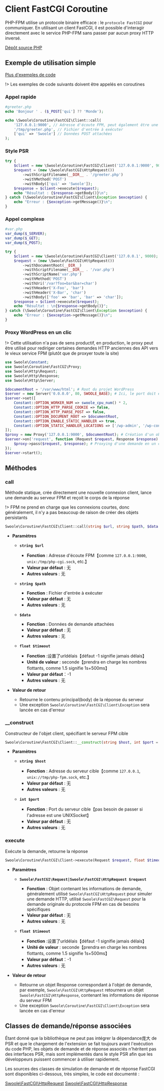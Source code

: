 # Client FastCGI Coroutine

PHP-FPM utilise un protocole binaire efficace : le `protocole FastCGI` pour communiquer. En utilisant un client FastCGI, il est possible d'interagir directement avec le service PHP-FPM sans passer par aucun proxy HTTP inversé.

[Dépôt source PHP](https://github.com/swoole/library/blob/master/src/core/Coroutine/FastCGI)

## Exemple de utilisation simple

[Plus d'exemples de code](https://github.com/swoole/library/tree/master/examples/fastcgi)

!> Les exemples de code suivants doivent être appelés en coroutines

### Appel rapide

```php
#greeter.php
echo 'Bonjour ' . ($_POST['qui'] ?? 'Monde');
```

```php
echo \Swoole\Coroutine\FastCGI\Client::call(
    '127.0.0.1:9000', // Adresse d'écoute FPM, peut également être une adresse UnixSocket comme unix:/tmp/php-cgi.sock
    '/tmp/greeter.php', // Fichier d'entrée à exécuter
    ['qui' => 'Swoole'] // Données POST attachées
);
```

### Style PSR

```php
try {
    $client = new \Swoole\Coroutine\FastCGI\Client('127.0.0.1:9000', 9000);
    $request = (new \Swoole\FastCGI\HttpRequest())
        ->withScriptFilename(__DIR__ . '/greeter.php')
        ->withMethod('POST')
        ->withBody(['qui' => 'Swoole']);
    $response = $client->execute($request);
    echo "Résultat : {$response->getBody()}\n";
} catch (\Swoole\Coroutine\FastCGI\Client\Exception $exception) {
    echo "Erreur : {$exception->getMessage()}\n";
}
```

### Appel complexe

```php
#var.php
var_dump($_SERVER);
var_dump($_GET);
var_dump($_POST);
```

```php
try {
    $client = new \Swoole\Coroutine\FastCGI\Client('127.0.0.1', 9000);
    $request = (new \Swoole\FastCGI\HttpRequest())
        ->withDocumentRoot(__DIR__)
        ->withScriptFilename(__DIR__ . '/var.php')
        ->withScriptName('var.php')
        ->withMethod('POST')
        ->withUri('/var?foo=bar&bar=char')
        ->withHeader('X-Foo', 'bar')
        ->withHeader('X-Bar', 'char')
        ->withBody(['foo' => 'bar', 'bar' => 'char']);
    $response = $client->execute($request);
    echo "Résultat : \n{$response->getBody()}";
} catch (\Swoole\Coroutine\FastCGI\Client\Exception $exception) {
    echo "Erreur : {$exception->getMessage()}\n";
}
```

### Proxy WordPress en un clic

!> Cette utilisation n'a pas de sens productif, en production, le proxy peut être utilisé pour rediriger certaines demandes HTTP anciennes des API vers le vieux service FPM (plutôt que de proxyer toute la site)

```php
use Swoole\Constant;
use Swoole\Coroutine\FastCGI\Proxy;
use Swoole\Http\Request;
use Swoole\Http\Response;
use Swoole\Http\Server;

$documentRoot = '/var/www/html'; # Root du projet WordPress
$server = new Server('0.0.0.0', 80, SWOOLE_BASE); # Ici, le port doit être cohérent avec la configuration de WordPress, généralement pas spécifié spécifiquement, c'est 80
$server->set([
    Constant::OPTION_WORKER_NUM => swoole_cpu_num() * 2,
    Constant::OPTION_HTTP_PARSE_COOKIE => false,
    Constant::OPTION_HTTP_PARSE_POST => false,
    Constant::OPTION_DOCUMENT_ROOT => $documentRoot,
    Constant::OPTION_ENABLE_STATIC_HANDLER => true,
    Constant::OPTION_STATIC_HANDLER_LOCATIONS => ['/wp-admin', '/wp-content', '/wp-includes'], # Chemin des ressources statiques
]);
$proxy = new Proxy('127.0.0.1:9000', $documentRoot); # Création d'un objet proxy
$server->on('request', function (Request $request, Response $response) use ($proxy) {
    $proxy->pass($request, $response); # Proxying d'une demande en un clic
});
$server->start();
```

## Méthodes

### call

Méthode statique, crée directement une nouvelle connexion client, lance une demande au serveur FPM et reçoit le corps de la réponse

!> FPM ne prend en charge que les connexions courtes, donc généralement, il n'y a pas beaucoup de raison de créer des objets persistants

```php
Swoole\Coroutine\FastCGI\Client::call(string $url, string $path, $data = '', float $timeout = -1): string
```

  * **Paramètres** 

    * **`string $url`**
      * **Fonction** : Adresse d'écoute FPM【comme `127.0.0.1:9000`, `unix:/tmp/php-cgi.sock`, etc.】
      * **Valeur par défaut** : 无
      * **Autres valeurs** : 无

    * **`string $path`**
      * **Fonction** : Fichier d'entrée à exécuter
      * **Valeur par défaut** : 无
      * **Autres valeurs** : 无

    * **`$data`**
      * **Fonction** : Données de demande attachées
      * **Valeur par défaut** : 无
      * **Autres valeurs** : 无

    * **`float $timeout`**
      * **Fonction** :设置了urldélais【défaut -1 signifie jamais délais】
      * **Unité de valeur** : seconde【prendra en charge les nombres flottants, comme 1.5 signifie 1s+500ms】
      * **Valeur par défaut**：-1
      * **Autres valeurs** : 无

  * **Valeur de retour** 

    * Retourne le contenu principal(body) de la réponse du serveur
    * Une exception `Swoole\Coroutine\FastCGI\Client\Exception` sera lancée en cas d'erreur


### __construct

Constructeur de l'objet client, spécifiant le serveur FPM cible

```php
Swoole\Coroutine\FastCGI\Client::__construct(string $host, int $port = 0)
```

  * **Paramètres** 

    * **`string $host`**
      * **Fonction** : Adresse du serveur cible【comme `127.0.0.1`, `unix://tmp/php-fpm.sock`, etc.】
      * **Valeur par défaut** : 无
      * **Autres valeurs** : 无

    * **`int $port`**
      * **Fonction** : Port du serveur cible【pas besoin de passer si l'adresse est une UNIXSocket】
      * **Valeur par défaut** : 无
      * **Autres valeurs** : 无


### execute

Exécute la demande, retourne la réponse

```php
Swoole\Coroutine\FastCGI\Client->execute(Request $request, float $timeout = -1): Response
```

  * **Paramètres** 

    * **`Swoole\FastCGI\Request|Swoole\FastCGI\HttpRequest $request`**
      * **Fonction** : Objet contenant les informations de demande, généralement utilisé `Swoole\FastCGI\HttpRequest` pour simuler une demande HTTP, utilisé `Swoole\FastCGI\Request` pour la demande originale du protocole FPM en cas de besoins spécifiques
      * **Valeur par défaut** : 无
      * **Autres valeurs** : 无

    * **`float $timeout`**
      * **Fonction** :设置了urldélais【défaut -1 signifie jamais délais】
      * **Unité de valeur** : seconde【prendra en charge les nombres flottants, comme 1.5 signifie 1s+500ms】
      * **Valeur par défaut**：-1
      * **Autres valeurs** : 无

  * **Valeur de retour** 

    * Retourne un objet Response correspondant à l'objet de demande, par exemple, `Swoole\FastCGI\HttpRequest` retournera un objet `Swoole\FastCGI\HttpResponse`, contenant les informations de réponse du serveur FPM
    * Une exception `Swoole\Coroutine\FastCGI\Client\Exception` sera lancée en cas d'erreur

## Classes de demande/réponse associées

Étant donné que la bibliothèque ne peut pas intégrer la dépendance庞大 de PSR et que le chargement de l'extension se fait toujours avant l'exécution du code PHP, les objets de demande et de réponse associés n'héritent pas des interfaces PSR, mais sont implémentés dans le style PSR afin que les développeurs puissent commencer à utiliser rapidement.

Les sources des classes de simulation de demande et de réponse FastCGI sont disponibles ci-dessous, très simples, le code est documenté :

[Swoole\FastCGI\HttpRequest](https://github.com/swoole/library/blob/master/src/core/FastCGI/HttpRequest.php)
[Swoole\FastCGI\HttpResponse](https://github.com/swoole/library/blob/master/src/core/FastCGI/HttpResponse.php)
